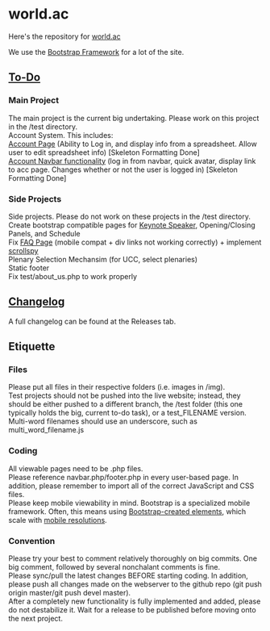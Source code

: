 <h1>world.ac</h1>
Here's the repository for <a href ="http://world.ac">world.ac</a> </br>

We use the <a href = "http://getbootstrap.com">Bootstrap Framework</a> for a lot of the site.

## [To-Do](TODO.md)
<h3>Main Project</h3>
The main project is the current big undertaking. Please work on this project in the /test directory.
</br>
Account System. This includes:
</br>
<a href = "http://world.ac/test">Account Page</a> (Ability to Log in, and display info from a spreadsheet. Allow user to edit spreadsheet info) [Skeleton Formatting Done]
</br>
<a href = "http://world.ac/test">Account Navbar functionality</a> (log in from navbar, quick avatar, display link to acc page. Changes whether or not the user is logged in)  [Skeleton Formatting Done]
</br>

<h3>Side Projects</h3>
Side projects. Please do not work on these projects in the /test directory. 
</br>
Create bootstrap compatible pages for <a href = "http://world.ac/keynote.php">Keynote Speaker</a>, Opening/Closing Panels, and Schedule 
</br>
Fix <a href = "http://world.ac/faq">FAQ Page</a> (mobile compat + div links not working correctly) + implement <a href = "http://getbootstrap.com/javascript/#scrollspy">scrollspy</a> 
</br>
Plenary Selection Mechansim (for UCC, select plenaries) 
</br>
Static footer 
</br>
Fix test/about_us.php to work properly
</br>


## [Changelog](Changelog.md)
A full changelog can be found at the Releases tab.

<h2>Etiquette</h2>
<h3>Files</h3>
Please put all files in their respective folders (i.e. images in /img). 
</br>
Test projects should not be pushed into the live website; instead, they should be either pushed to a different branch, the /test folder (this one typically holds the big, current to-do task), or a test_FILENAME version.
</br>
Multi-word filenames should use an underscore, such as multi_word_filename.js

<h3>Coding</h3>
All viewable pages need to be .php files.
</br>
Please reference navbar.php/footer.php in every user-based page. In addition, please remember to import all of the correct JavaScript and CSS files.
</br>
Please keep mobile viewability in mind. Bootstrap is a specialized mobile framework. Often, this means using <a href = "http://getbootstrap.com/components/">Bootstrap-created elements</a>, which scale with <a href = "http://getbootstrap.com/css/#responsive-utilities">mobile resolutions</a>. 

<h3>Convention</h3>
Please try your best to comment relatively thoroughly on big commits. One big comment, followed by several nonchalant comments is fine.
</br>
Please sync/pull the latest changes BEFORE starting coding. In addition, please push all changes made on the webserver to the github repo (git push origin master/git push devel master).
</br>
After a completely new functionality is fully implemented and added, please do not destabilize it. Wait for a release to be published before moving onto the next project.

